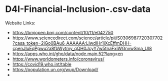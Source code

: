 # D4I-Financial-Inclusion-.csv-data

Website Links:
- https://bmjopen.bmj.com/content/10/11/e042750
- https://www.sciencedirect.com/science/article/pii/S0306987720307702?casa_token=2iGo0BAu6_AAAAAA:LIwdIHr1jXcEffmDHH-cpenJIuEqPgwu2a8fbWytmy_qQH0JcyY7w5tnaFxiWGnvwSma_UI8
- https://apps.who.int/gho/data/node.main.52?lang=en
- https://www.worldometers.info/coronavirus/
- https://covid19.who.int/table
- https://population.un.org/wup/Download/
- 
